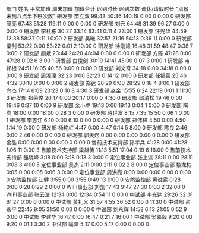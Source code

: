 部门	姓名	平常加班	周末加班	加班合计	迟到时长	迟到次数	调休/请假时长	"点餐未到八点半下班次数"
研发部	苗立双	99:43	40:36	140:19	0:00	0	0:00	0 
研发部	简亮	67:43	51:28	119:11	0:00	0	0:00	0 
研发部	刘云	64:48	31:39	96:27	0:00	0	0:00	0 
研发部	李柱栋	30:27	33:14	63:41	0:11	4	23:00	1 
研发部	汪光华	44:59	13:38	58:37	0:11	1	0:00	2 
研发部	吴曦	32:57	21:16	54:13	0:36	11	0:00	0 
研发部	梁剑	53:22	0:00	53:22	0:01	2	10:00	0 
研发部	徐刚雄	16:48	31:59	48:47	0:38	7	0:00	2 
研发部	颜斌	23:44	24:20	48:04	0:00	0	0:00	0 
研发部	方陈	47:28	0:00	47:28	0:02	6	3:00	1 
研发部	白俊剑	30:19	14:41	45:00	0:07	3	0:00	1 
研发部	韦邦根	24:51	16:05	40:56	0:00	0	0:00	0 
研发部	刘文奇	34:18	0:00	34:18	0:00	0	3:00	9 
研发部	周湘理	32:23	0:00	32:23	0:14	12	0:00	0 
研发部	任银善	25:46	4:32	30:18	0:00	0	0:00	2 
研发部	郑达	28:29	0:00	28:29	0:18	4	8:00	1 
研发部	向杰	17:14	6:09	23:23	0:10	8	4:30	3 
研发部	赵金	15:55	6:24	22:19	0:01	1	11:30	3 
研发部	郑荣俊	20:17	0:00	20:17	0:00	0	4:30	0 
研发部	邱清松	19:46	0:00	19:46	0:37	10	0:00	9 
研发部	余小虎	19:13	0:00	19:13	0:04	1	0:00	0 
研发部	陶嵩	18:00	0:00	18:00	0:28	3	0:00	0 
研发部	蒋世富	8:15	7:35	15:50	0:06	1	0:00	1 
研发部	李志江	6:10	0:00	6:10	0:00	0	0:00	0 
研发部	郑伟锋	4:50	0:00	4:50	1:14	19	0:00	0 
研发部	杨艳红	4:47	0:00	4:47	0:14	5	8:00	0 
研发部	陈良	2:46	0:00	2:46	0:00	0	0:00	0 
研发部	郭天煜	0:00	0:00	0:00	0:00	0	0:00	0 
研发部	金晶	0:00	0:00	0:00	0:00	0	0:00	0 
售前技术支持部	孙孝兵	41:28	0:00	41:28	1:06	11	0:00	3 
售前技术支持部	梁雄俦	11:13	5:51	17:04	0:19	6	16:00	0 
售前技术支持部	雒晓峰	3:18	0:00	3:18	0:13	3	0:00	0 
定位事业部	张上沭	28:11	0:00	28:11	0:08	3	4:00	5 
定位事业部	吴杰	2:11	0:00	2:11	0:02	2	8:00	0 
定位事业部	黎龙彬	0:05	0:00	0:05	0:06	3	0:00	0 
定位事业部	周洪亮	0:00	0:00	0:00	0:00	0	0:00	0 
安防监控部	江健	3:55	0:00	3:55	0:49	13	0:00	0 
安防监控部	黄诚露	0:28	0:00	0:28	0:29	2	0:00	0 
WIFI事业部	刘凯	17:43	9:47	27:30	0:03	2	32:00	0 
WIFI事业部	张云浩	12:34	0:00	12:34	0:54	11	0:00	0 
中试部	李光达	29:26	32:01	61:27	0:00	0	0:00	0 
中试部	黄礼义	31:57	4:55	36:52	0:00	0	11:30	0 
中试部	占永平	22:45	9:05	31:50	0:00	0	0:00	0 
中试部	刘永辉	14:52	6:13	21:05	0:52	9	0:00	0 
中试部	李建华	16:47	0:00	16:47	0:21	7	16:00	1 
中试部	梁嘉毅	9:20	0:00	9:20	0:01	1	3:30	2 
中试部	喻潇	5:17	0:00	5:17	0:00	0	0:00	0 
